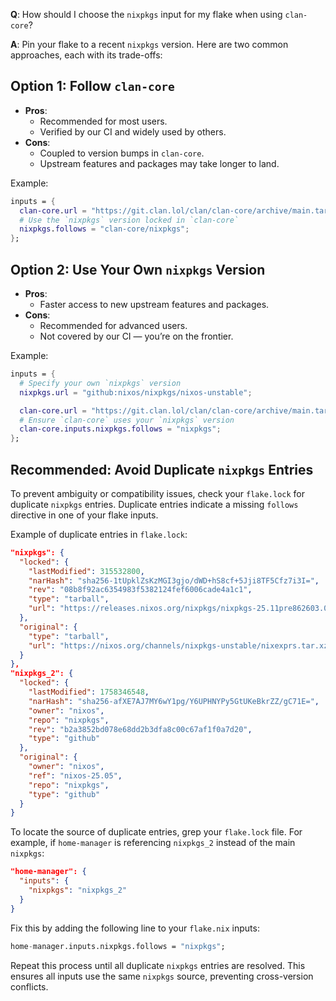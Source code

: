 **Q**: How should I choose the `nixpkgs` input for my flake when using `clan-core`?

**A**: Pin your flake to a recent `nixpkgs` version. Here are two common approaches, each with its trade-offs:

## Option 1: Follow `clan-core`

- **Pros**:
    - Recommended for most users.
    - Verified by our CI and widely used by others.
- **Cons**:
    - Coupled to version bumps in `clan-core`.
    - Upstream features and packages may take longer to land.

Example:

```nix
inputs = {
  clan-core.url = "https://git.clan.lol/clan/clan-core/archive/main.tar.gz";
  # Use the `nixpkgs` version locked in `clan-core`
  nixpkgs.follows = "clan-core/nixpkgs";
};
```

## Option 2: Use Your Own `nixpkgs` Version

- **Pros**:
    - Faster access to new upstream features and packages.
- **Cons**:
    - Recommended for advanced users.
    - Not covered by our CI — you’re on the frontier.

Example:

```nix
inputs = {
  # Specify your own `nixpkgs` version
  nixpkgs.url = "github:nixos/nixpkgs/nixos-unstable";

  clan-core.url = "https://git.clan.lol/clan/clan-core/archive/main.tar.gz";
  # Ensure `clan-core` uses your `nixpkgs` version
  clan-core.inputs.nixpkgs.follows = "nixpkgs";
};
```

## Recommended: Avoid Duplicate `nixpkgs` Entries

To prevent ambiguity or compatibility issues, check your `flake.lock` for duplicate `nixpkgs` entries. Duplicate entries indicate a missing `follows` directive in one of your flake inputs.

Example of duplicate entries in `flake.lock`:

```json
"nixpkgs": {
  "locked": {
    "lastModified": 315532800,
    "narHash": "sha256-1tUpklZsKzMGI3gjo/dWD+hS8cf+5Jji8TF5Cfz7i3I=",
    "rev": "08b8f92ac6354983f5382124fef6006cade4a1c1",
    "type": "tarball",
    "url": "https://releases.nixos.org/nixpkgs/nixpkgs-25.11pre862603.08b8f92ac635/nixexprs.tar.xz"
  },
  "original": {
    "type": "tarball",
    "url": "https://nixos.org/channels/nixpkgs-unstable/nixexprs.tar.xz"
  }
},
"nixpkgs_2": {
  "locked": {
    "lastModified": 1758346548,
    "narHash": "sha256-afXE7AJ7MY6wY1pg/Y6UPHNYPy5GtUKeBkrZZ/gC71E=",
    "owner": "nixos",
    "repo": "nixpkgs",
    "rev": "b2a3852bd078e68dd2b3dfa8c00c67af1f0a7d20",
    "type": "github"
  },
  "original": {
    "owner": "nixos",
    "ref": "nixos-25.05",
    "repo": "nixpkgs",
    "type": "github"
  }
}
```

To locate the source of duplicate entries, grep your `flake.lock` file. For example, if `home-manager` is referencing `nixpkgs_2` instead of the main `nixpkgs`:

```json
"home-manager": {
  "inputs": {
    "nixpkgs": "nixpkgs_2"
  }
}
```

Fix this by adding the following line to your `flake.nix` inputs:

```nix
home-manager.inputs.nixpkgs.follows = "nixpkgs";
```

Repeat this process until all duplicate `nixpkgs` entries are resolved. This ensures all inputs use the same `nixpkgs` source, preventing cross-version conflicts.
